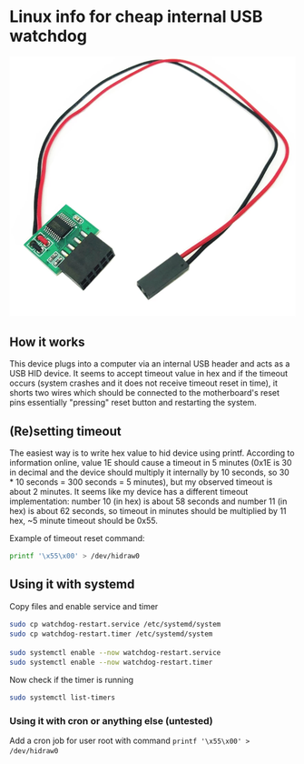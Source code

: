 # Linux info for cheap internal USB watchdog

![Device picture](internal-usb-watchdog.png)

## How it works

This device plugs into a computer via an internal USB header and acts as a USB HID device. It seems to accept timeout value in hex and if the timeout occurs (system crashes and it does not receive timeout reset in time), it shorts two wires which should be connected to the motherboard's reset pins essentially "pressing" reset button and restarting the system.

## (Re)setting timeout

The easiest way is to write hex value to hid device using printf. According to information online, value 1E should cause a timeout in 5 minutes (0x1E is 30 in decimal and the device should multiply it internally by 10 seconds, so 30 * 10 seconds = 300 seconds = 5 minutes), but my observed timeout is about 2 minutes. It seems like my device has a different timeout implementation: number 10 (in hex) is about 58 seconds and number 11 (in hex) is about 62 seconds, so timeout in minutes should be multiplied by 11 hex, ~5 minute timeout should be 0x55.

Example of timeout reset command:

```bash
printf '\x55\x00' > /dev/hidraw0
```

## Using it with systemd

Copy files and enable service and timer

```bash
sudo cp watchdog-restart.service /etc/systemd/system
sudo cp watchdog-restart.timer /etc/systemd/system

sudo systemctl enable --now watchdog-restart.service
sudo systemctl enable --now watchdog-restart.timer
```

Now check if the timer is running

```bash
sudo systemctl list-timers
```

### Using it with cron or anything else (untested)

Add a cron job for user root with command `printf '\x55\x00' > /dev/hidraw0`
